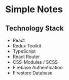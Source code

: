 # Simple Notes

## Technology Stack

- React
- Redux Toolkit
- TypeScript
- React Router
- CSS-Modules / SCSS
- Firebase Authentication
- Firestore Database
